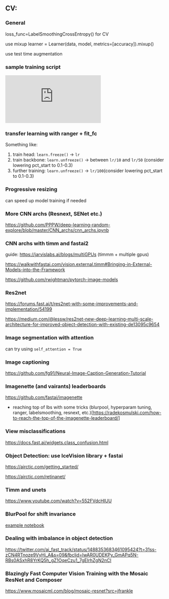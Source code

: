 ## CV:

### General
loss_func=LabelSmoothingCrossEntropy() for CV

use mixup learner = Learner(data, model, metrics=[accuracy]).mixup()

use test time augmentation

### sample training script
![fastai_cnn_learner.py](https://github.com/maxmatical/fast.ai/blob/master/fastai_cnn_learner.py)

### transfer learning with ranger + fit_fc
Something like:
1. train head: `learn.freeze()` -> `lr`
2. train backbone: `learn.unfreeze()` -> between `lr/10` and `lr/50` (consider lowering pct_start to 0.1-0.3)
3. further training: `learn.unfreeze()` -> `lr/100`(consider lowering pct_start to 0.1-0.3)

### Progressive resizing
can speed up model training if needed

### More CNN archs (Resnext, SENet etc.)
https://github.com/PPPW/deep-learning-random-explore/blob/master/CNN_archs/cnn_archs.ipynb

### CNN archs with timm and fastai2 
guide: https://jarvislabs.ai/blogs/multiGPUs (timmm + multiple gpus)

https://walkwithfastai.com/vision.external.timm#Bringing-in-External-Models-into-the-Framework

https://github.com/rwightman/pytorch-image-models

### **Res2net**

https://forums.fast.ai/t/res2net-with-some-improvements-and-implementation/54199

https://medium.com/@lessw/res2net-new-deep-learning-multi-scale-architecture-for-improved-object-detection-with-existing-de13095c9654

### Image segmentation with attention
can try using `self_attention = True`

### Image captioning
https://github.com/fg91/Neural-Image-Caption-Generation-Tutorial

### Imagenette (and vairants) leaderboards 
https://github.com/fastai/imagenette 
- reaching top of lbs with some tricks (blurpool, hyperparam tuning, ranger, labelsmoothing, resnext, etc.)[https://radekosmulski.com/how-to-reach-the-top-of-the-imagenette-leaderboard/]

### View misclassifications
https://docs.fast.ai/widgets.class_confusion.html

### Object Detection: use IceVision library + fastai
https://airctic.com/getting_started/

https://airctic.com/retinanet/

### Timm and unets
https://www.youtube.com/watch?v=552FVdcHIUU

### BlurPool for shift invariance
[example notebook](https://github.com/maxmatical/ml-cheatsheet/blob/master/imagenette%20-%205%20epochs.ipynb)


### Dealing with imbalance in object detection
https://twitter.com/ai_fast_track/status/1488353683461095424?t=31ss-zCN4RTnoze9VyHi_A&s=09&fbclid=IwAR0UDEKPy_GmAPq5N-RBs0ASxhR8YrKQ5h_gZ1OqeCzu1_7gEIrhZgN2nCI

### Blazingly Fast Computer Vision Training with the Mosaic ResNet and Composer
https://www.mosaicml.com/blog/mosaic-resnet?src=jfrankle

